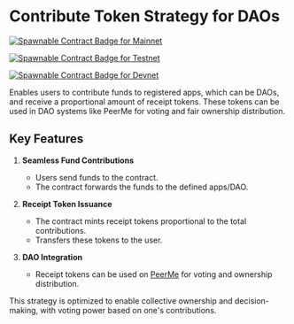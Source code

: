 # Contribute Token Strategy for DAOs

[![Spawnable Contract Badge for Mainnet](https://api.spawnable.io/badges/contracts/strategy-contribution-token?network=mainnet)](https://spawnable.io/contracts/strategy-contribution-token)

[![Spawnable Contract Badge for Testnet](https://api.spawnable.io/badges/contracts/strategy-contribution-token?network=testnet)](https://spawnable.io/contracts/strategy-contribution-token)

[![Spawnable Contract Badge for Devnet](https://api.spawnable.io/badges/contracts/strategy-contribution-token?network=devnet)](https://spawnable.io/contracts/strategy-contribution-token)

Enables users to contribute funds to registered apps, which can be DAOs, and receive a proportional amount of receipt tokens. These tokens can be used in DAO systems like PeerMe for voting and fair ownership distribution.

## Key Features

1. **Seamless Fund Contributions**

   - Users send funds to the contract.
   - The contract forwards the funds to the defined apps/DAO.

2. **Receipt Token Issuance**

   - The contract mints receipt tokens proportional to the total contributions.
   - Transfers these tokens to the user.

3. **DAO Integration**
   - Receipt tokens can be used on [PeerMe](https://peerme.io) for voting and ownership distribution.

This strategy is optimized to enable collective ownership and decision-making, with voting power based on one's contributions.
